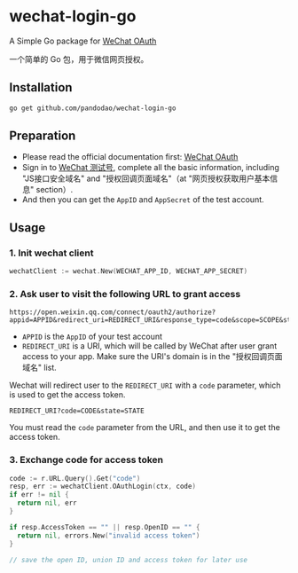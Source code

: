 # wechat-login-go

A Simple Go package for [WeChat OAuth](https://developers.weixin.qq.com/doc/offiaccount/OA_Web_Apps/Wechat_webpage_authorization.html)

一个简单的 Go 包，用于微信网页授权。

## Installation

```bash
go get github.com/pandodao/wechat-login-go
```

## Preparation

- Please read the official documentation first: [WeChat OAuth](https://developers.weixin.qq.com/doc/offiaccount/OA_Web_Apps/Wechat_webpage_authorization.html)
- Sign in to [WeChat 测试号](https://mp.weixin.qq.com/debug/cgi-bin/sandboxinfo?action=showinfo&t=sandbox/index), complete all the basic information, including "JS接口安全域名" and "授权回调页面域名"（at "网页授权获取用户基本信息" section）.
- And then you can get the `AppID` and `AppSecret` of the test account.

## Usage

### 1. Init wechat client

```go
wechatClient := wechat.New(WECHAT_APP_ID, WECHAT_APP_SECRET)
```

### 2. Ask user to visit the following URL to grant access

```
https://open.weixin.qq.com/connect/oauth2/authorize?appid=APPID&redirect_uri=REDIRECT_URI&response_type=code&scope=SCOPE&state=STATE#wechat_redirect
```

- `APPID` is the `AppID` of your test account
- `REDIRECT_URI` is a URI, which will be called by WeChat after user grant access to your app. Make sure the URI's domain is in the "授权回调页面域名" list.

Wechat will redirect user to the `REDIRECT_URI` with a `code` parameter, which is used to get the access token.

```
REDIRECT_URI?code=CODE&state=STATE
```

You must read the `code` parameter from the URL, and then use it to get the access token.

### 3. Exchange code for access token

```go
code := r.URL.Query().Get("code")
resp, err := wechatClient.OAuthLogin(ctx, code)
if err != nil {
  return nil, err
}

if resp.AccessToken == "" || resp.OpenID == "" {
  return nil, errors.New("invalid access token")
}

// save the open ID, union ID and access token for later use
```